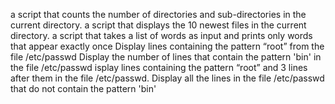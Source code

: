 a script that counts the number of directories and sub-directories in the current directory.
a script that displays the 10 newest files in the current directory.
a script that takes a list of words as input and prints only words that appear exactly once
Display lines containing the pattern “root” from the file /etc/passwd
Display the number of lines that contain the pattern 'bin' in the file /etc/passwd
isplay lines containing the pattern “root” and 3 lines after them in the file /etc/passwd.
Display all the lines in the file /etc/passwd that do not contain the pattern 'bin'
